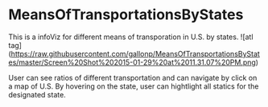 # MeansOfTransportationsByStates

This is a infoViz for different means of transporation in U.S. by states.
![atl tag] (https://raw.githubusercontent.com/gallonp/MeansOfTransportationsByStates/master/Screen%20Shot%202015-01-29%20at%2011.31.07%20PM.png)

User can see ratios of different transportation and can navigate by click on a map of U.S. By hovering on the state, user can hightlight all statics for the designated state.
